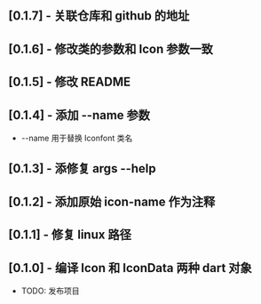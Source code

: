 ## [0.1.7] - 关联仓库和 github 的地址

## [0.1.6] - 修改类的参数和 Icon 参数一致

## [0.1.5] - 修改 README

## [0.1.4] - 添加 --name 参数

- --name 用于替换 Iconfont 类名

## [0.1.3] - 添修复 args --help

## [0.1.2] - 添加原始 icon-name 作为注释

## [0.1.1] - 修复 linux 路径

## [0.1.0] - 编译 Icon 和 IconData 两种 dart 对象

- TODO: 发布项目
